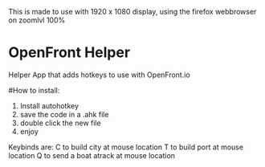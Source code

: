 This is made to use with 1920 x 1080 display, using the firefox webbrowser on zoomlvl 100%
# OpenFront Helper
 Helper App that adds hotkeys to use with OpenFront.io


#How to install:
1. Install autohotkey
2. save the code in a .ahk file
3. double click the new file
4. enjoy

Keybinds are:
C to build city at mouse location
T to build port at mouse location
Q to send a boat atrack at mouse location
